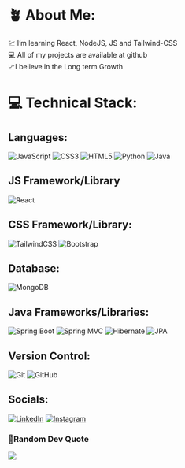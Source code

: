 # 🪴 About Me:
💹 I’m learning React, NodeJS, JS and Tailwind-CSS<br>💻 All of my projects are available at github<br>📈I believe in the Long term Growth

# 💻 Technical Stack:
## Languages:
![JavaScript](https://img.shields.io/badge/javascript-%23323330.svg?style=for-the-badge&logo=javascript&logoColor=%23F7DF1E) ![CSS3](https://img.shields.io/badge/css3-%231572B6.svg?style=for-the-badge&logo=css3&logoColor=white) ![HTML5](https://img.shields.io/badge/html5-%23E34F26.svg?style=for-the-badge&logo=html5&logoColor=white) ![Python](https://img.shields.io/badge/python-3670A0?style=for-the-badge&logo=python&logoColor=ffdd54) ![Java](https://img.shields.io/badge/java-%23ED8B00.svg?style=for-the-badge&logo=java&logoColor=white)

## JS Framework/Library
 ![React](https://img.shields.io/badge/react-%2320232a.svg?style=for-the-badge&logo=react&logoColor=%2361DAFB)

## CSS Framework/Library:
 ![TailwindCSS](https://img.shields.io/badge/tailwindcss-%2338B2AC.svg?style=for-the-badge&logo=tailwind-css&logoColor=white) ![Bootstrap](https://img.shields.io/badge/bootstrap-%23563D7C.svg?style=for-the-badge&logo=bootstrap&logoColor=white)

## Database:
 ![MongoDB](https://img.shields.io/badge/MongoDB-%234ea94b.svg?style=for-the-badge&logo=mongodb&logoColor=white)
## Java Frameworks/Libraries:
![Spring Boot](https://img.shields.io/badge/springboot-%236DB33F.svg?style=for-the-badge&logo=springboot&logoColor=white) 
![Spring MVC](https://img.shields.io/badge/springmvc-%236DB33F.svg?style=for-the-badge&logo=spring&logoColor=white) 
![Hibernate](https://img.shields.io/badge/hibernate-%23232F3E.svg?style=for-the-badge&logo=hibernate&logoColor=white) 
![JPA](https://img.shields.io/badge/JPA-%236DB33F.svg?style=for-the-badge&logo=java&logoColor=white) 


## Version Control:
![Git](https://img.shields.io/badge/git-%23F05033.svg?style=for-the-badge&logo=git&logoColor=white)
![GitHub](https://img.shields.io/badge/github-%23121011.svg?style=for-the-badge&logo=github&logoColor=white)

##  Socials:
[![LinkedIn](https://img.shields.io/badge/LinkedIn-%230077B5.svg?logo=linkedin&logoColor=white)]([https://linkedin.com/in/mohammed-afrid-140a3621a](https://www.linkedin.com/in/omprakash-gutta-88799822a/)) [![Instagram](https://img.shields.io/badge/Instagram-%23E4405F.svg?logo=Instagram&logoColor=white)](https://instagram.com/afridi_126) 


###  🤌Random Dev Quote
![](https://quotes-github-readme.vercel.app/api?theme=afridi)
